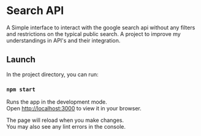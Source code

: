 # Search API

A Simple interface to interact with the google search api without any filters and restrictions on the typical public search. A project to improve my understandings in API's and their integration. 

## Launch

In the project directory, you can run:

### `npm start`

Runs the app in the development mode.\
Open [http://localhost:3000](http://localhost:3000) to view it in your browser.

The page will reload when you make changes.\
You may also see any lint errors in the console.

